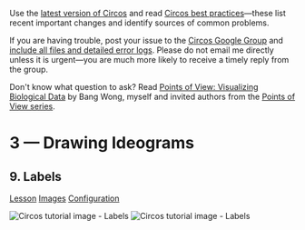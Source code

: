 Use the [latest version of Circos](/software/download/circos/) and read
[Circos best
practices](/documentation/tutorials/reference/best_practices/)—these list
recent important changes and identify sources of common problems.

If you are having trouble, post your issue to the [Circos Google
Group](https://groups.google.com/group/circos-data-visualization) and [include
all files and detailed error logs](/support/support/). Please do not email me
directly unless it is urgent—you are much more likely to receive a timely
reply from the group.

Don't know what question to ask? Read [Points of View: Visualizing Biological
Data](https://www.nature.com/nmeth/journal/v9/n12/full/nmeth.2258.html) by
Bang Wong, myself and invited authors from the [Points of View
series](https://mk.bcgsc.ca/pointsofview).

# 3 — Drawing Ideograms

## 9\. Labels

[Lesson](/documentation/tutorials/ideograms/labels/lesson)
[Images](/documentation/tutorials/ideograms/labels/images)
[Configuration](/documentation/tutorials/ideograms/labels/configuration)

![Circos tutorial image -
Labels](/documentation/tutorials/ideograms/labels/img/01.png) ![Circos
tutorial image - Labels](/documentation/tutorials/ideograms/labels/img/02.png)

